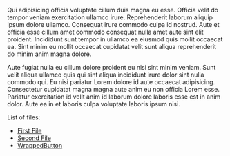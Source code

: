 Qui adipisicing officia voluptate cillum duis magna eu esse. Officia velit do tempor veniam exercitation ullamco irure. Reprehenderit laborum aliquip ipsum dolore ullamco. Consequat irure commodo culpa id nostrud. Aute et officia esse cillum amet commodo consequat nulla amet aute sint elit proident. Incididunt sunt tempor in ullamco ea eiusmod quis mollit occaecat ea. Sint minim eu mollit occaecat cupidatat velit sunt aliqua reprehenderit do minim anim magna dolore.

Aute fugiat nulla eu cillum dolore proident eu nisi sint minim veniam. Sunt velit aliqua ullamco quis qui sint aliqua incididunt irure dolor sint nulla commodo qui. Eu nisi pariatur Lorem dolore id aute occaecat adipisicing. Consectetur cupidatat magna magna aute anim eu non officia Lorem esse. Pariatur exercitation id velit anim id laborum dolore laboris esse est in anim dolor. Aute ea in et laboris culpa voluptate laboris ipsum nisi.

List of files:

- [First File](#/Documentation/Files/First%20File)
- [Second File](#/Documentation/Files/Second%20File)
- [WrappedButton](#/Documentation/Files/WrappedButton)

